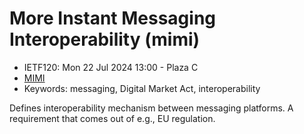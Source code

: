 # More Instant Messaging Interoperability (mimi)
* <IETFschedule>IETF120: Mon 22 Jul 2024 13:00 - Plaza C</IETFschedule>
* [MIMI](https://datatracker.ietf.org/group/mimi/about)
* Keywords: messaging, Digital Market Act, interoperability  

 Defines interoperability mechanism between messaging platforms. A requirement that comes out of e.g., EU regulation.